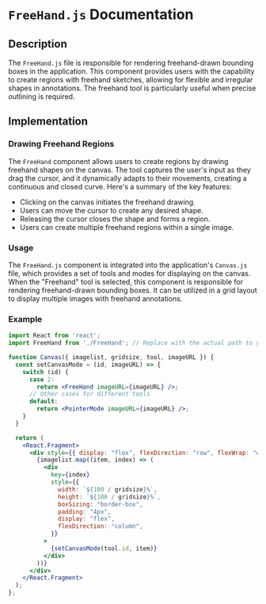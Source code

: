 # `FreeHand.js` Documentation

## Description

The `FreeHand.js` file is responsible for rendering freehand-drawn bounding boxes in the application. This component provides users with the capability to create regions with freehand sketches, allowing for flexible and irregular shapes in annotations. The freehand tool is particularly useful when precise outlining is required.

## Implementation

### Drawing Freehand Regions

The `FreeHand` component allows users to create regions by drawing freehand shapes on the canvas. The tool captures the user's input as they drag the cursor, and it dynamically adapts to their movements, creating a continuous and closed curve. Here's a summary of the key features:

- Clicking on the canvas initiates the freehand drawing.
- Users can move the cursor to create any desired shape.
- Releasing the cursor closes the shape and forms a region.
- Users can create multiple freehand regions within a single image.

### Usage

The `FreeHand.js` component is integrated into the application's `Canvas.js` file, which provides a set of tools and modes for displaying on the canvas. When the "Freehand" tool is selected, this component is responsible for rendering freehand-drawn bounding boxes. It can be utilized in a grid layout to display multiple images with freehand annotations.

### Example

```jsx
import React from 'react';
import FreeHand from './FreeHand'; // Replace with the actual path to your FreeHand.js file

function Canvas({ imagelist, gridsize, tool, imageURL }) {
  const setCanvasMode = (id, imageURL) => {
    switch (id) {
      case 2:
        return <FreeHand imageURL={imageURL} />;
      // Other cases for different tools
      default:
        return <PointerMode imageURL={imageURL} />;
    }
  }

  return (
    <React.Fragment>
      <div style={{ display: "flex", flexDirection: "row", flexWrap: "wrap" }}>
        {imagelist.map((item, index) => (
          <div
            key={index}
            style={{
              width: `${100 / gridsize}%`,
              height: `${100 / gridsize}%`,
              boxSizing: "border-box",
              padding: "4px",
              display: "flex",
              flexDirection: "column",
            }}
          >
            {setCanvasMode(tool.id, item)}
          </div>
        ))}
      </div>
    </React.Fragment>
  );
};
